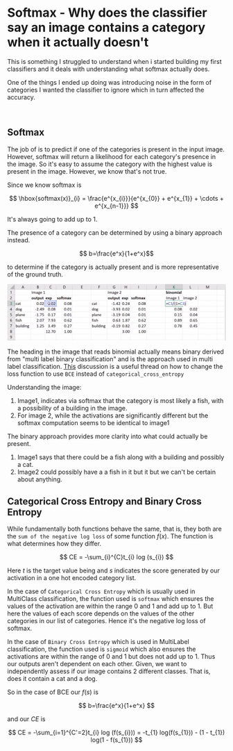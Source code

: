 # Softmax - Why does the classifier say an image contains a category when it actually doesn't


This is something I struggled to understand when i started building my first classifiers and it deals with understanding what softmax actually does. 

One of the things I ended up doing was introducing noise in the form of categories I wanted the classifier to ignore which in turn affected the accuracy.

<br>

## Softmax

The job of is to predict if one of the categories is present in the input image. However, softmax will return a likelihood for each category's presence in the image. So it's easy to assume the category with the highest value is present in the image. 
However, we know that's not true. 

Since we know softmax is 

$$
\hbox{softmax(x)}_{i} = \frac{e^{x_{i}}}{e^{x_{0}} + e^{x_{1}} + \cdots + e^{x_{n-1}}} 
$$

It's always going to add up to 1. 

The presence of a category can be determined by using a binary approach instead.

$$ b=\frac{e^x}{1+e^x}$$

to determine if the category is actually present and is more representative of the ground truth.

![system schema](/images/softmax_images/softmax_binomial.png)

The heading in the image that reads binomial actually means binary derived from "multi label binary classification" and is the approach used in multi label classification. [This](https://forums.fast.ai/t/lesson-10-discussion-wiki-2019/42781/299) discussion is a useful thread on how to change the loss function to use `BCE` instead of `categorical_cross_entropy`

Understanding the image:

1. Image1, indicates via softmax that the category is most likely a fish, with a possibility of a building in the image.
2. For image 2, while the activations are significantly different but the softmax computation seems to be identical to image1

The binary approach provides more clarity into what could actually be present.

1. Image1 says that there could be a fish along with a building and possibly a cat.
2. Image2 could possibly have a a fish in it but it but we can't be certain about anything.

## Categorical Cross Entropy and Binary Cross Entropy

While fundamentally both functions behave the same, that is, they both are the `sum of the negative log loss` of some function $f(x)$. The function is what determines how they differ. 

$$
 CE = -\sum_{i}^{C}t_{i} log (s_{i})
$$

Here $t$ is the target value being and $s$ indicates the score generated by our activation in a one hot encoded category list. 

In the case of `Categorical Cross Entropy` which is usually used in MultiClass classification, the function used is `softmax` which ensures the values of the activation are within the range 0 and 1 and add up to 1. But here the values of each score depends on the values of the other categories in our list of categories. Hence it's the negative log loss of softmax.

In the case of `Binary Cross Entropy` which is used in MultiLabel classification, the function used is `sigmoid` which also ensures the activations are within the range of 0 and 1 but does not add up to 1. Thus our outputs aren't dependent on each other. Given, we want to independently assess if our image contains 2 different classes. That is, does it contain a cat and a dog. 

So in the case of BCE our $f(s)$ is 

$$
 b=\frac{e^x}{1+e^x}
$$

and our $CE$ is 

$$
 CE = -\sum_{i=1}^{C'=2}t_{i} log (f(s_{i})) = -t_{1} log(f(s_{1})) - (1 - t_{1}) log(1 - f(s_{1}))
$$





